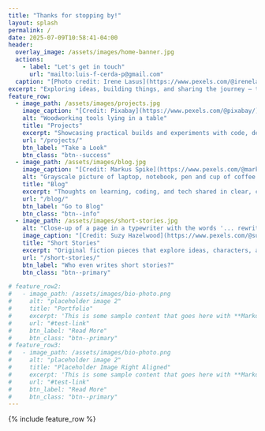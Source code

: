 ```yaml
---
title: "Thanks for stopping by!"
layout: splash
permalink: /
date: 2025-07-09T10:58:41-04:00
header:
  overlay_image: /assets/images/home-banner.jpg
  actions:
    - label: "Let's get in touch"
      url: "mailto:luis-f-cerda-p@gmail.com"
  caption: "[Photo credit: Irene Lasus](https://www.pexels.com/@irenelasus/){:target=\"_blank\"}"
excerpt: "Exploring ideas, building things, and sharing the journey — that’s what this site is about. Take a look around, and reach out if something clicks"
feature_row:
  - image_path: /assets/images/projects.jpg
    image_caption: "[Credit: Pixabay](https://www.pexels.com/@pixabay/){:target=\"_blank\"}"
    alt: "Woodworking tools lying in a table"
    title: "Projects"
    excerpt: "Showcasing practical builds and experiments with code, design, and real-world tools."
    url: "/projects/"
    btn_label: "Take a Look"
    btn_class: "btn--success"
  - image_path: /assets/images/blog.jpg
    image_caption: "[Credit: Markus Spike](https://www.pexels.com/@markusspiske/){:target=\"_blank\"}"
    alt: "Grayscale picture of laptop, notebook, pen and cup of coffee lying on a table"
    title: "Blog"
    excerpt: "Thoughts on learning, coding, and tech shared in clear, casual writing. Maybe."
    url: "/blog/"
    btn_label: "Go to Blog"
    btn_class: "btn--info"
  - image_path: /assets/images/short-stories.jpg
    alt: "Close-up of a page in a typewriter with the words '... rewrite... edit...' repeating"
    image_caption: "[Credit: Suzy Hazelwood](https://www.pexels.com/@suzyhazelwood/){:target=\"_blank\"}"
    title: "Short Stories"
    excerpt: "Original fiction pieces that explore ideas, characters, and emotion—just for fun."
    url: "/short-stories/"
    btn_label: "Who even writes short stories?"
    btn_class: "btn--primary"

# feature_row2:
#   - image_path: /assets/images/bio-photo.png
#     alt: "placeholder image 2"
#     title: "Portfolio"
#     excerpt: 'This is some sample content that goes here with **Markdown** formatting. Left aligned with `type="left"`'
#     url: "#test-link"
#     btn_label: "Read More"
#     btn_class: "btn--primary"
# feature_row3:
#   - image_path: /assets/images/bio-photo.png
#     alt: "placeholder image 2"
#     title: "Placeholder Image Right Aligned"
#     excerpt: 'This is some sample content that goes here with **Markdown** formatting. Right aligned with `type="right"`'
#     url: "#test-link"
#     btn_label: "Read More"
#     btn_class: "btn--primary"
---
```


<!-- # Thanks for stopping by
{: .text-center style="margin-top: 1rem;"} -->

{% include feature_row %}

<!-- {% include feature_row id="feature_row2" type="left" %}

{% include feature_row id="feature_row3" type="right" %} -->
